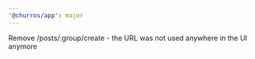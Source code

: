 ```yaml
---
'@churros/app': major
---
```


Remove /posts/:group/create - the URL was not used anywhere in the UI anymore
